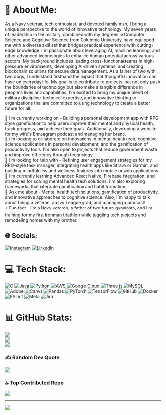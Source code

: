 # 💫 About Me:
As a Navy veteran, tech enthusiast, and devoted family man, I bring a unique perspective to the world of innovative technology. My seven years of leadership in the military, combined with my degrees in Computer Science and Cognitive Science from Columbia University, have equipped me with a diverse skill set that bridges practical experience with cutting-edge knowledge. I'm passionate about leveraging AI, machine learning, and other advanced technologies to enhance human potential across various sectors. My background includes leading cross-functional teams in high-pressure environments, developing AI-driven systems, and creating blockchain solutions for secure data management. As a father of two with two dogs, I understand firsthand the impact that thoughtful innovation can have on everyday life. My goal is to contribute to projects that not only push the boundaries of technology but also make a tangible difference in people's lives and capabilities. I'm excited to bring my unique blend of military discipline, technical expertise, and innovative thinking to organizations that are committed to using technology to create a better future for all.

🔭 I’m currently working on - Building a personal development app with RPG-style gamification to help users improve their mental and physical health, track progress, and achieve their goals. Additionally, developing a website for my wife's Enneagram podcast and managing her brand.<br>👯 I’m looking to collaborate on Innovations in mental health tech, cognitive science applications in personal development, and the gamification of productivity tools. I'm also open to projects that reduce government waste and improve efficiency through technology.<br>🤝 I’m looking for help with - Refining user engagement strategies for my RPG-style task manager, integrating health apps like Strava or Garmin, and building mindfulness and wellness features into mobile or web applications.<br>🌱 I’m currently learning Advanced React Native, Firebase integration, and strategies for scaling mental health tech solutions. I'm also exploring frameworks that integrate gamification and habit formation.<br>💬 Ask me about - Mental health tech solutions, gamification of productivity, and innovative approaches to cognitive science. Also, I'm happy to talk about being a veteran, an Ivy League grad, and managing a podcast!<br>⚡ Fun fact - I’m a Navy veteran, a father of two future gymnasts, and I’m training for my first Ironman triathlon while juggling tech projects and remodeling homes with my brother.


## 🌐 Socials:
[![Instagram](https://img.shields.io/badge/Instagram-%23E4405F.svg?logo=Instagram&logoColor=white)](https://instagram.com/rakw34) [![LinkedIn](https://img.shields.io/badge/LinkedIn-%230077B5.svg?logo=linkedin&logoColor=white)](https://linkedin.com/in/https://www.linkedin.com/in/ryan-wieczorek) 

# 💻 Tech Stack:
![C](https://img.shields.io/badge/c-%2300599C.svg?style=for-the-badge&logo=c&logoColor=white) ![Java](https://img.shields.io/badge/java-%23ED8B00.svg?style=for-the-badge&logo=openjdk&logoColor=white) ![Python](https://img.shields.io/badge/python-3670A0?style=for-the-badge&logo=python&logoColor=ffdd54) ![AWS](https://img.shields.io/badge/AWS-%23FF9900.svg?style=for-the-badge&logo=amazon-aws&logoColor=white) ![Google Cloud](https://img.shields.io/badge/GoogleCloud-%234285F4.svg?style=for-the-badge&logo=google-cloud&logoColor=white) ![Three js](https://img.shields.io/badge/threejs-black?style=for-the-badge&logo=three.js&logoColor=white) ![MySQL](https://img.shields.io/badge/mysql-4479A1.svg?style=for-the-badge&logo=mysql&logoColor=white) ![Adobe](https://img.shields.io/badge/adobe-%23FF0000.svg?style=for-the-badge&logo=adobe&logoColor=white) ![Canva](https://img.shields.io/badge/Canva-%2300C4CC.svg?style=for-the-badge&logo=Canva&logoColor=white) ![Pandas](https://img.shields.io/badge/pandas-%23150458.svg?style=for-the-badge&logo=pandas&logoColor=white) ![PyTorch](https://img.shields.io/badge/PyTorch-%23EE4C2C.svg?style=for-the-badge&logo=PyTorch&logoColor=white) ![TensorFlow](https://img.shields.io/badge/TensorFlow-%23FF6F00.svg?style=for-the-badge&logo=TensorFlow&logoColor=white) ![GitHub](https://img.shields.io/badge/github-%23121011.svg?style=for-the-badge&logo=github&logoColor=white) ![Docker](https://img.shields.io/badge/docker-%230db7ed.svg?style=for-the-badge&logo=docker&logoColor=white) ![ESLint](https://img.shields.io/badge/ESLint-4B3263?style=for-the-badge&logo=eslint&logoColor=white) ![Meta](https://img.shields.io/badge/Meta-%230467DF.svg?style=for-the-badge&logo=Meta&logoColor=white) ![Jira](https://img.shields.io/badge/jira-%230A0FFF.svg?style=for-the-badge&logo=jira&logoColor=white)
# 📊 GitHub Stats:
![](https://github-readme-stats.vercel.app/api?username=Wrek34&theme=dark&hide_border=false&include_all_commits=false&count_private=false)<br/>
![](https://github-readme-streak-stats.herokuapp.com/?user=Wrek34&theme=dark&hide_border=false)<br/>
![](https://github-readme-stats.vercel.app/api/top-langs/?username=Wrek34&theme=dark&hide_border=false&include_all_commits=false&count_private=false&layout=compact)

### ✍️ Random Dev Quote
![](https://quotes-github-readme.vercel.app/api?type=horizontal&theme=radical)

### 🔝 Top Contributed Repo
![](https://github-contributor-stats.vercel.app/api?username=Wrek34&limit=5&theme=dark&combine_all_yearly_contributions=true)

---
[![](https://visitcount.itsvg.in/api?id=Wrek34&icon=0&color=0)](https://visitcount.itsvg.in)

<!-- Proudly created with GPRM ( https://gprm.itsvg.in ) -->
